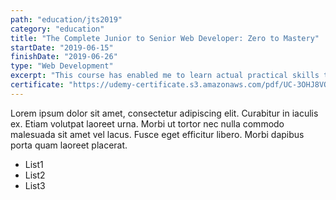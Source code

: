 ```yaml
---
path: "education/jts2019"
category: "education"
title: "The Complete Junior to Senior Web Developer: Zero to Mastery"
startDate: "2019-06-15"
finishDate: "2019-06-26"
type: "Web Development"
excerpt: "This course has enabled me to learn actual practical skills that put me above and beyond the skillset of the average developer. In the final project I used Machine Learning to build a full featured image recognition app."
certificate: "https://udemy-certificate.s3.amazonaws.com/pdf/UC-3OHJ8VQ9.pdf"
---
```


Lorem ipsum dolor sit amet, consectetur adipiscing elit. Curabitur in iaculis ex. Etiam volutpat laoreet urna. Morbi ut tortor nec nulla commodo malesuada sit amet vel lacus. Fusce eget efficitur libero. Morbi dapibus porta quam laoreet placerat.

* List1
* List2
* List3